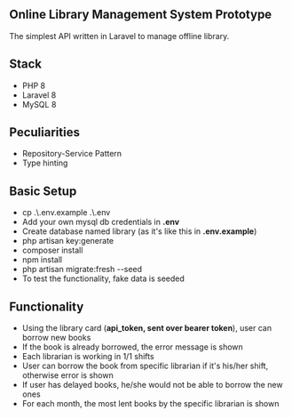 
## Online Library Management System Prototype

<p>The simplest API written in Laravel to manage offline library.</p>

## Stack

<ul>
    <li>PHP 8</li>
    <li>Laravel 8</li>
    <li>MySQL 8</li>
</ul>

## Peculiarities

<ul>
    <li>Repository-Service Pattern</li>
    <li>Type hinting</li>
</ul>

## Basic Setup

<ul>
    <li>cp .\.env.example .\.env</li>
    <li>Add your own mysql db credentials in <strong>.env</strong></li>
    <li>Create database named library (as it's like this in <strong>.env.example</strong>)</li>
    <li>php artisan key:generate</li>
    <li>composer install</li>
    <li>npm install</li>
    <li>php artisan migrate:fresh --seed</li>
    <li>To test the functionality, fake data is seeded</li>
</ul>

## Functionality

<ul>
    <li>Using the library card (<strong>api_token, sent over bearer token</strong>), user can borrow new books</li>
    <li>If the book is already borrowed, the error message is shown</li>
    <li>Each librarian is working in 1/1 shifts</li>
    <li>User can borrow the book from specific librarian if it's his/her shift, otherwise error is shown</li>
    <li>If user has delayed books, he/she would not be able to borrow the new ones</li>
    <li>For each month, the most lent books by the specific librarian is shown</li>
</ul>
